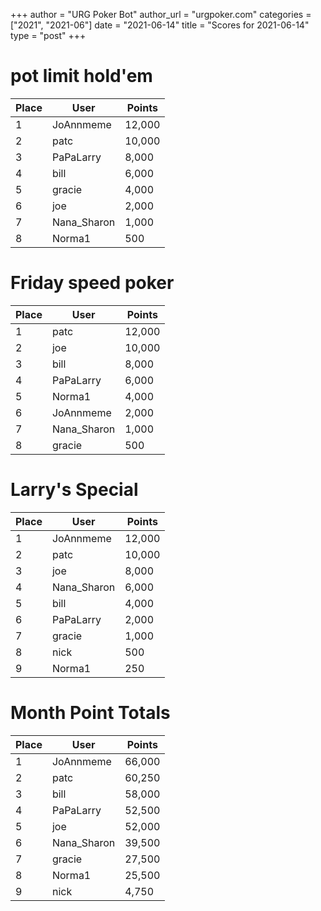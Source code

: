 +++
author = "URG Poker Bot"
author_url = "urgpoker.com"
categories = ["2021", "2021-06"]
date = "2021-06-14"
title = "Scores for 2021-06-14"
type = "post"
+++
# pot limit hold'em

| Place | User | Points |
|-------|------|--------|
| 1 | JoAnnmeme | 12,000 |
| 2 | patc | 10,000 |
| 3 | PaPaLarry | 8,000 |
| 4 | bill | 6,000 |
| 5 | gracie | 4,000 |
| 6 | joe | 2,000 |
| 7 | Nana_Sharon | 1,000 |
| 8 | Norma1 | 500 |

# Friday speed poker

| Place | User | Points |
|-------|------|--------|
| 1 | patc | 12,000 |
| 2 | joe | 10,000 |
| 3 | bill | 8,000 |
| 4 | PaPaLarry | 6,000 |
| 5 | Norma1 | 4,000 |
| 6 | JoAnnmeme | 2,000 |
| 7 | Nana_Sharon | 1,000 |
| 8 | gracie | 500 |

# Larry's Special

| Place | User | Points |
|-------|------|--------|
| 1 | JoAnnmeme | 12,000 |
| 2 | patc | 10,000 |
| 3 | joe | 8,000 |
| 4 | Nana_Sharon | 6,000 |
| 5 | bill | 4,000 |
| 6 | PaPaLarry | 2,000 |
| 7 | gracie | 1,000 |
| 8 | nick | 500 |
| 9 | Norma1 | 250 |

# Month Point Totals

| Place | User | Points |
|-------|------|--------|
| 1 | JoAnnmeme | 66,000 |
| 2 | patc | 60,250 |
| 3 | bill | 58,000 |
| 4 | PaPaLarry | 52,500 |
| 5 | joe | 52,000 |
| 6 | Nana_Sharon | 39,500 |
| 7 | gracie | 27,500 |
| 8 | Norma1 | 25,500 |
| 9 | nick | 4,750 |
